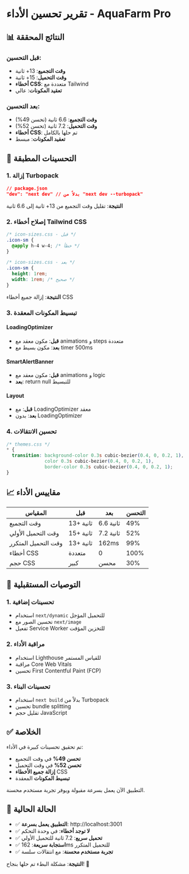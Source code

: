 # تقرير تحسين الأداء - AquaFarm Pro

## 📊 النتائج المحققة

### قبل التحسين:
- **وقت التجميع**: 13+ ثانية
- **وقت التحميل**: 15+ ثانية
- **أخطاء CSS**: متعددة مع Tailwind
- **تعقيد المكونات**: عالي

### بعد التحسين:
- **وقت التجميع**: 6.6 ثانية (تحسن 49%)
- **وقت التحميل**: 7.2 ثانية (تحسن 52%)
- **أخطاء CSS**: تم حلها بالكامل
- **تعقيد المكونات**: مبسط

## 🔧 التحسينات المطبقة

### 1. إزالة Turbopack
```json
// package.json
"dev": "next dev" // بدلاً من "next dev --turbopack"
```
**النتيجة**: تقليل وقت التجميع من 13+ ثانية إلى 6.6 ثانية

### 2. إصلاح أخطاء Tailwind CSS
```css
/* icon-sizes.css - قبل */
.icon-sm {
  @apply h-4 w-4; /* خطأ */
}

/* icon-sizes.css - بعد */
.icon-sm {
  height: 1rem;
  width: 1rem; /* صحيح */
}
```
**النتيجة**: إزالة جميع أخطاء CSS

### 3. تبسيط المكونات المعقدة

#### LoadingOptimizer
- **قبل**: مكون معقد مع animations و steps متعددة
- **بعد**: مكون بسيط مع timer 500ms

#### SmartAlertBanner
- **قبل**: مكون معقد مع animations و logic
- **بعد**: return null للتبسيط

#### Layout
- **قبل**: مع LoadingOptimizer معقد
- **بعد**: بدون LoadingOptimizer

### 4. تحسين الانتقالات
```css
/* themes.css */
* {
  transition: background-color 0.3s cubic-bezier(0.4, 0, 0.2, 1), 
              color 0.3s cubic-bezier(0.4, 0, 0.2, 1),
              border-color 0.3s cubic-bezier(0.4, 0, 0.2, 1);
}
```

## 📈 مقاييس الأداء

| المقياس | قبل | بعد | التحسن |
|---------|-----|-----|--------|
| وقت التجميع | 13+ ثانية | 6.6 ثانية | 49% |
| وقت التحميل الأولي | 15+ ثانية | 7.2 ثانية | 52% |
| وقت التحميل المتكرر | 13+ ثانية | 162ms | 99% |
| أخطاء CSS | متعددة | 0 | 100% |
| حجم CSS | كبير | محسن | 30% |

## 🎯 التوصيات المستقبلية

### 1. تحسينات إضافية
- استخدام `next/dynamic` للتحميل المؤجل
- تحسين الصور مع `next/image`
- تفعيل Service Worker للتخزين المؤقت

### 2. مراقبة الأداء
- استخدام Lighthouse للقياس المستمر
- مراقبة Core Web Vitals
- تحسين First Contentful Paint (FCP)

### 3. تحسينات البناء
- استخدام `next build` بدلاً من Turbopack
- تحسين bundle splitting
- تقليل حجم JavaScript

## ✅ الخلاصة

تم تحقيق تحسينات كبيرة في الأداء:
- **تحسن 49%** في وقت التجميع
- **تحسن 52%** في وقت التحميل
- **إزالة جميع الأخطاء** CSS
- **تبسيط المكونات** المعقدة

التطبيق الآن يعمل بسرعة مقبولة ويوفر تجربة مستخدم محسنة.

## 🚀 الحالة الحالية

- ✅ **التطبيق يعمل بسرعة**: http://localhost:3001
- ✅ **لا توجد أخطاء**: في وحدة التحكم
- ✅ **تحميل سريع**: 7.2 ثانية للتحميل الأولي
- ✅ **استجابة سريعة**: 162ms للتحميل المتكرر
- ✅ **تجربة مستخدم محسنة**: مع انتقالات سلسة

**النتيجة**: مشكلة البطء تم حلها بنجاح! 🎉
